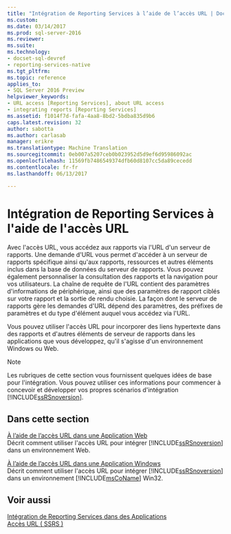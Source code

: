 ```yaml
---
title: "Intégration de Reporting Services à l’aide de l’accès URL | Documents Microsoft"
ms.custom: 
ms.date: 03/14/2017
ms.prod: sql-server-2016
ms.reviewer: 
ms.suite: 
ms.technology:
- docset-sql-devref
- reporting-services-native
ms.tgt_pltfrm: 
ms.topic: reference
applies_to:
- SQL Server 2016 Preview
helpviewer_keywords:
- URL access [Reporting Services], about URL access
- integrating reports [Reporting Services]
ms.assetid: f1014f7d-fafa-4aa8-8bd2-5bdba835d9b6
caps.latest.revision: 32
author: sabotta
ms.author: carlasab
manager: erikre
ms.translationtype: Machine Translation
ms.sourcegitcommit: 0eb007a5207ceb0b023952d5d9ef6d95986092ac
ms.openlocfilehash: 11569fb7486549374dfb60d8107cc5da89cecedd
ms.contentlocale: fr-fr
ms.lasthandoff: 06/13/2017

---
```

# <a name="integrating-reporting-services-using-url-access"></a>Intégration de Reporting Services à l'aide de l'accès URL
  Avec l'accès URL, vous accédez aux rapports via l'URL d'un serveur de rapports. Une demande d'URL vous permet d'accéder à un serveur de rapports spécifique ainsi qu'aux rapports, ressources et autres éléments inclus dans la base de données du serveur de rapports. Vous pouvez également personnaliser la consultation des rapports et la navigation pour vos utilisateurs. La chaîne de requête de l'URL contient des paramètres d'informations de périphérique, ainsi que des paramètres de rapport ciblés sur votre rapport et la sortie de rendu choisie. La façon dont le serveur de rapports gère les demandes d'URL dépend des paramètres, des préfixes de paramètres et du type d'élément auquel vous accédez via l'URL.  
  
 Vous pouvez utiliser l'accès URL pour incorporer des liens hypertexte dans des rapports et d'autres éléments de serveur de rapports dans les applications que vous développez, qu'il s'agisse d'un environnement Windows ou Web.  
  
> [!NOTE]  
>  Les rubriques de cette section vous fournissent quelques idées de base pour l'intégration. Vous pouvez utiliser ces informations pour commencer à concevoir et développer vos propres scénarios d'intégration [!INCLUDE[ssRSnoversion](../../includes/ssrsnoversion-md.md)].  
  
## <a name="in-this-section"></a>Dans cette section  
 [À l’aide de l’accès URL dans une Application Web](../../reporting-services/application-integration/integrating-reporting-services-using-url-access-web-application.md)  
 Décrit comment utiliser l'accès URL pour intégrer [!INCLUDE[ssRSnoversion](../../includes/ssrsnoversion-md.md)] dans un environnement Web.  
  
 [À l’aide de l’accès URL dans une Application Windows](../../reporting-services/application-integration/integrating-reporting-services-using-url-access-windows-application.md)  
 Décrit comment utiliser l'accès URL pour intégrer [!INCLUDE[ssRSnoversion](../../includes/ssrsnoversion-md.md)] dans un environnement [!INCLUDE[msCoName](../../includes/msconame-md.md)] Win32.  
  
## <a name="see-also"></a>Voir aussi  
 [Intégration de Reporting Services dans des Applications](../../reporting-services/application-integration/integrating-reporting-services-into-applications.md)   
 [Accès URL &#40; SSRS &#41;](../../reporting-services/url-access-ssrs.md)  
  
  
